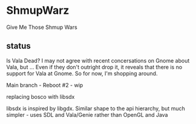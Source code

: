 # ShmupWarz
Give Me Those Shmup Wars

## status

Is Vala Dead?
I may not agree with recent concersations on Gnome about Vala, but ...
Even if they don't outright drop it, it reveals that there is no support for Vala at Gnome.
So for now, I'm shopping around.


Main branch - Reboot #2 - wip

replacing bosco with libsdx

libsdx is inspired by libgdx. Similar shape to the api hierarchy,
but much simpler - uses SDL and Vala/Genie rather than  OpenGL and Java

